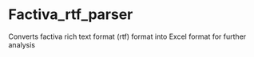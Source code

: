 # Factiva_rtf_parser
Converts factiva rich text format (rtf) format into Excel format for further analysis
